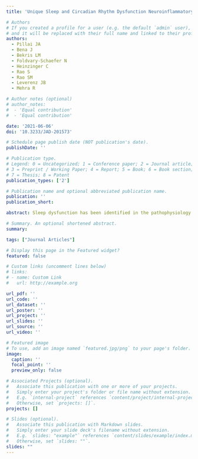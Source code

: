 ```yaml
---
title: 'Unique Sleep and Circadian Rhythm Dysfunction Neuroinflammatory and Immune Profiles in Alzheimer`s Disease with Mild Cognitive Impairment'

# Authors
# If you created a profile for a user (e.g. the default `admin` user), write the username (folder name) here
# and it will be replaced with their full name and linked to their profile.
authors:
  - Pillai JA
  - Bena J
  - Bekris LM
  - Foldvary-Schaefer N
  - Heinzinger C
  - Rao S
  - Rao SM
  - Leverenz JB
  - Mehra R

# Author notes (optional)
# author_notes:
#  - 'Equal contribution'
#  - 'Equal contribution'

date: '2021-06-06'
doi: '10.3233/JAD-201573'

# Schedule page publish date (NOT publication's date).
publishDate: ''

# Publication type.
# Legend: 0 = Uncategorized; 1 = Conference paper; 2 = Journal article;
# 3 = Preprint / Working Paper; 4 = Report; 5 = Book; 6 = Book section;
# 7 = Thesis; 8 = Patent
publication_types: ['2']

# Publication name and optional abbreviated publication name.
publication: ''
publication_short: 

abstract: Sleep dysfunction has been identified in the pathophysiology of Alzheimer’s disease (AD); however, the role and mechanism of circadian rhythm dysfunction is less well understood. In a well-characterized cohort of patients with AD at the mild cognitive impairment stage (MCI-AD), we identify that circadian rhythm irregularities were accompanied by altered humoral immune responses detected in both the cerebrospinal fluid and plasma as well as alterations of cerebrospinal fluid biomarkers of neurodegeneration. On the other hand, sleep disruption was more so associated with abnormalities in circulating markers of immunity and inflammation and decrements in cognition.

# Summary. An optional shortened abstract.
summary: 

tags: ["Journal Articles"]

# Display this page in the Featured widget?
featured: false

# Custom links (uncomment lines below)
# links:
# - name: Custom Link
#   url: http://example.org

url_pdf: ''
url_code: ''
url_dataset: ''
url_poster: ''
url_project: ''
url_slides: ''
url_source: ''
url_video: ''

# Featured image
# To use, add an image named `featured.jpg/png` to your page's folder.
image:
  caption: ''
  focal_point: ''
  preview_only: false

# Associated Projects (optional).
#   Associate this publication with one or more of your projects.
#   Simply enter your project's folder or file name without extension.
#   E.g. `internal-project` references `content/project/internal-project/index.md`.
#   Otherwise, set `projects: []`.
projects: []

# Slides (optional).
#   Associate this publication with Markdown slides.
#   Simply enter your slide deck's filename without extension.
#   E.g. `slides: "example"` references `content/slides/example/index.md`.
#   Otherwise, set `slides: ""`.
slides: ""
---
```

